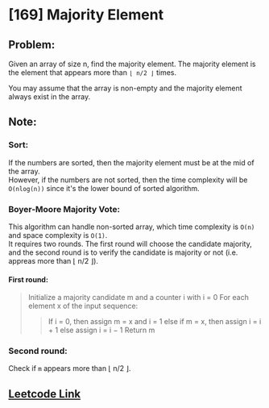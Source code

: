 # [169] Majority Element


## Problem:
Given an array of size n, find the majority element. The majority element is the element that appears more than `⌊ n/2 ⌋` times.

You may assume that the array is non-empty and the majority element always exist in the array.


## Note:

### Sort:
If the numbers are sorted, then the majority element must be at the mid of the array.  
However, if the numbers are not sorted, then the time complexity will be `O(nlog(n))` since it's the lower bound of sorted algorithm.

### Boyer-Moore Majority Vote:
This algorithm can handle non-sorted array, which time complexity is `O(n)` and space complexity is `O(1)`.  
It requires two rounds. The first round will choose the candidate majority, and the second round is to verify the candidate is majority or not (i.e. appreas more than ⌊ n/2 ⌋).

#### First round:
>Initialize a majority candidate m and a counter i with i = 0
>For each element x of the input sequence:
>>If i = 0, then assign m = x and i = 1
>>else if m = x, then assign i = i + 1
>>else assign i = i − 1
>Return m

### Second round:
Check if `m` appears more than ⌊ n/2 ⌋.  

## [Leetcode Link](https://leetcode.com/problems/majority-element/description/)
